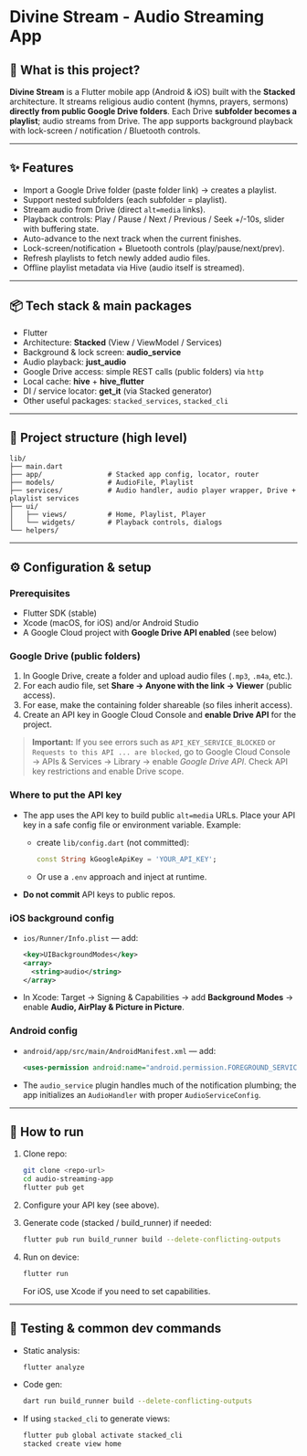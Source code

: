 # Divine Stream - Audio Streaming App

## 🎵 What is this project?

**Divine Stream** is a Flutter mobile app (Android & iOS) built with the **Stacked** architecture.
It streams religious audio content (hymns, prayers, sermons) **directly from public Google Drive folders**. Each Drive **subfolder becomes a playlist**; audio streams from Drive. The app supports background playback with lock-screen / notification / Bluetooth controls.

---

## ✨ Features

* Import a Google Drive folder (paste folder link) → creates a playlist.
* Support nested subfolders (each subfolder = playlist).
* Stream audio from Drive (direct `alt=media` links).
* Playback controls: Play / Pause / Next / Previous / Seek +/-10s, slider with buffering state.
* Auto-advance to the next track when the current finishes.
* Lock-screen/notification + Bluetooth controls (play/pause/next/prev).
* Refresh playlists to fetch newly added audio files.
* Offline playlist metadata via Hive (audio itself is streamed).

---

## 📦 Tech stack & main packages

* Flutter
* Architecture: **Stacked** (View / ViewModel / Services)
* Background & lock screen: **audio\_service**
* Audio playback: **just\_audio**
* Google Drive access: simple REST calls (public folders) via `http`
* Local cache: **hive** + **hive\_flutter**
* DI / service locator: **get\_it** (via Stacked generator)
* Other useful packages: `stacked_services`, `stacked_cli`
---

## 📁 Project structure (high level)

```
lib/
├── main.dart
├── app/                # Stacked app config, locator, router
├── models/             # AudioFile, Playlist
├── services/           # Audio handler, audio player wrapper, Drive + playlist services
├── ui/
│   ├── views/          # Home, Playlist, Player
│   └── widgets/        # Playback controls, dialogs
└── helpers/
```

---

## ⚙️ Configuration & setup

### Prerequisites

* Flutter SDK (stable)
* Xcode (macOS, for iOS) and/or Android Studio
* A Google Cloud project with **Google Drive API enabled** (see below)

### Google Drive (public folders)

1. In Google Drive, create a folder and upload audio files (`.mp3`, `.m4a`, etc.).
2. For each audio file, set **Share → Anyone with the link → Viewer** (public access).
3. For ease, make the containing folder shareable (so files inherit access).
4. Create an API key in Google Cloud Console and **enable Drive API** for the project.

> **Important:** If you see errors such as `API_KEY_SERVICE_BLOCKED` or `Requests to this API ... are blocked`, go to Google Cloud Console → APIs & Services → Library → enable *Google Drive API*. Check API key restrictions and enable Drive scope.

### Where to put the API key

* The app uses the API key to build public `alt=media` URLs. Place your API key in a safe config file or environment variable. Example:

    * create `lib/config.dart` (not committed):

      ```dart
      const String kGoogleApiKey = 'YOUR_API_KEY';
      ```
    * Or use a `.env` approach and inject at runtime.
* **Do not commit** API keys to public repos.

### iOS background config

* `ios/Runner/Info.plist` — add:

  ```xml
  <key>UIBackgroundModes</key>
  <array>
    <string>audio</string>
  </array>
  ```
* In Xcode: Target → Signing & Capabilities → add **Background Modes** → enable **Audio, AirPlay & Picture in Picture**.

### Android config

* `android/app/src/main/AndroidManifest.xml` — add:

  ```xml
  <uses-permission android:name="android.permission.FOREGROUND_SERVICE"/>
  ```
* The `audio_service` plugin handles much of the notification plumbing; the app initializes an `AudioHandler` with proper `AudioServiceConfig`.

---

## 🧭 How to run

1. Clone repo:

   ```bash
   git clone <repo-url>
   cd audio-streaming-app
   flutter pub get
   ```
2. Configure your API key (see above).
3. Generate code (stacked / build\_runner) if needed:

   ```bash
   flutter pub run build_runner build --delete-conflicting-outputs
   ```
4. Run on device:

   ```bash
   flutter run
   ```

   For iOS, use Xcode if you need to set capabilities.

---

## 🧪 Testing & common dev commands

* Static analysis:

  ```bash
  flutter analyze
  ```
* Code gen:

  ```bash
  dart run build_runner build --delete-conflicting-outputs
  ```
* If using `stacked_cli` to generate views:

  ```bash
  flutter pub global activate stacked_cli
  stacked create view home
  ```

